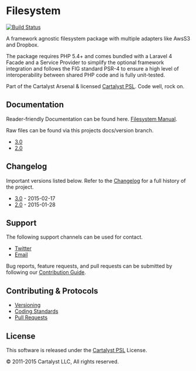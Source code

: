 # Filesystem

[![Build Status](http://ci.cartalyst.com/build-status/svg/11)](http://ci.cartalyst.com/build-status/view/11)

A framework agnostic filesystem package with multiple adapters like AwsS3 and Dropbox.

The package requires PHP 5.4+ and comes bundled with a Laravel 4 Facade and a Service Provider to simplify the optional framework integration and follows the FIG standard PSR-4 to ensure a high level of interoperability between shared PHP code and is fully unit-tested.

Part of the Cartalyst Arsenal & licensed [Cartalyst PSL](LICENSE). Code well, rock on.

## Documentation

Reader-friendly Documentation can be found here. [Filesystem Manual](https://cartalyst.com/manual/filesystem).

Raw files can be found via this projects docs/version branch.

- [3.0](https://github.com/cartalyst/filesystem/tree/docs/3.0)
- [2.0](https://github.com/cartalyst/filesystem/tree/docs/2.0)

## Changelog

Important versions listed below. Refer to the [Changelog](CHANGELOG.md) for a full history of the project.

- [3.0](CHANGELOG.md) - 2015-02-17
- [2.0](CHANGELOG.md) - 2015-01-28

## Support

The following support channels can be used for contact.

- [Twitter](https://cartalyst.com/@twitter)
- [Email](mailto:help@cartalyst.com)

Bug reports, feature requests, and pull requests can be submitted by following our [Contribution Guide](CONTRIBUTING.md).

## Contributing & Protocols

- [Versioning](CONTRIBUTING.md#versioning)
- [Coding Standards](CONTRIBUTING.md#coding-standards)
- [Pull Requests](CONTRIBUTING.md#pull-requests)

## License

This software is released under the [Cartalyst PSL](LICENSE) License.

© 2011-2015 Cartalyst LLC, All rights reserved.
